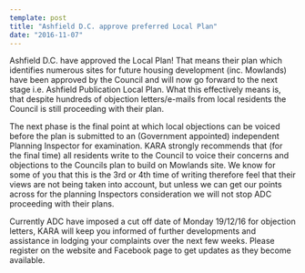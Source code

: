 ```yaml
---
template: post
title: "Ashfield D.C. approve preferred Local Plan"
date: "2016-11-07"
---
```


Ashfield D.C. have approved the Local Plan! That means their plan which identifies numerous sites for future housing development (inc. Mowlands) have been approved by the Council and will now go forward to the next stage i.e. Ashfield Publication Local Plan. What this effectively means is, that despite hundreds of objection letters/e-mails from local residents the Council is still proceeding with their plan.

The next phase is the final point at which local objections can be voiced before the plan is submitted to an (Government appointed) independent Planning Inspector for examination. KARA strongly recommends that (for the final time) all residents write to the Council to voice their concerns and objections to the Councils plan to build on Mowlands site. We know for some of you that this is the 3rd or 4th time of writing therefore feel that their views are not being taken into account, but unless we can get our points across for the planning Inspectors consideration we will not stop ADC proceeding with their plans.

Currently ADC have imposed a cut off date of Monday 19/12/16 for objection letters, KARA will keep you informed of further developments and assistance in lodging your complaints over the next few weeks. Please register on the website and Facebook page to get updates as they become available.
